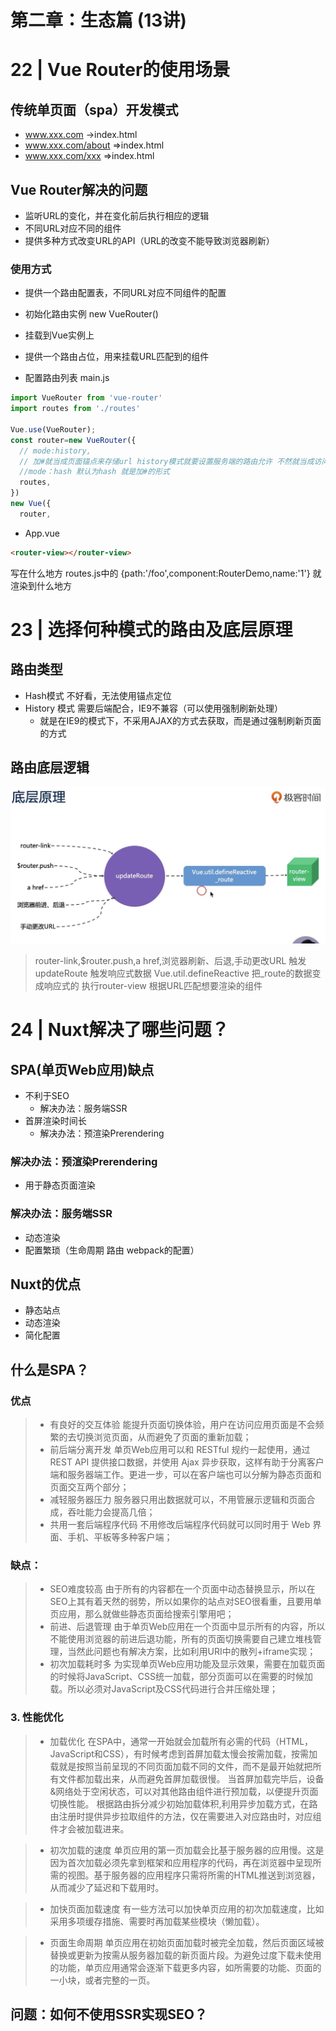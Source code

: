# 第二章：生态篇 (13讲)


# 22 | Vue Router的使用场景
## 传统单页面（spa）开发模式
- www.xxx.com ->index.html
- www.xxx.com/about =>index.html
- www.xxx.com/xxx =>index.html
## Vue Router解决的问题
- 监听URL的变化，并在变化前后执行相应的逻辑
- 不同URL对应不同的组件
- 提供多种方式改变URL的API（URL的改变不能导致浏览器刷新）
### 使用方式
- 提供一个路由配置表，不同URL对应不同组件的配置
- 初始化路由实例 new VueRouter()
- 挂载到Vue实例上
- 提供一个路由占位，用来挂载URL匹配到的组件

- 配置路由列表 main.js
```js
import VueRouter from 'vue-router'
import routes from './routes'

Vue.use(VueRouter);
const router=new VueRouter({
  // mode:history,
  // 加#就当成页面锚点来存储url history模式就要设置服务端的路由允许 不然就当成访问资源 可能造成404
  //mode：hash 默认为hash 就是加#的形式
  routes,
})
new Vue({
  router,
```
- App.vue 
```html
<router-view></router-view>
```
<router-view></router-view> 写在什么地方 routes.js中的
{path:'/foo',component:RouterDemo,name:'1'} 就渲染到什么地方


# 23 | 选择何种模式的路由及底层原理

## 路由类型
- Hash模式 不好看，无法使用锚点定位
- History 模式 需要后端配合，IE9不兼容（可以使用强制刷新处理）
  - 就是在IE9的模式下，不采用AJAX的方式去获取，而是通过强制刷新页面的方式
## 路由底层逻辑
![路由底层逻辑](./img/1.jpg)
>router-link,$router.push,a href,浏览器刷新、后退,手动更改URL
触发 updateRoute
触发响应式数据 Vue.util.defineReactive 把_route的数据变成响应式的
执行router-view 根据URL匹配想要渲染的组件
# 24 | Nuxt解决了哪些问题？
## SPA(单页Web应用)缺点
- 不利于SEO    
  - 解决办法：服务端SSR 
- 首屏渲染时间长
  - 解决办法：预渲染Prerendering 
### 解决办法：预渲染Prerendering 
- 用于静态页面渲染
### 解决办法：服务端SSR 
- 动态渲染
- 配置繁琐（生命周期 路由 webpack的配置）
## Nuxt的优点
- 静态站点
- 动态渲染
- 简化配置
## 什么是SPA？
### 优点 

>- 有良好的交互体验
能提升页面切换体验，用户在访问应用页面是不会频繁的去切换浏览页面，从而避免了页面的重新加载；
>- 前后端分离开发
单页Web应用可以和 RESTful 规约一起使用，通过 REST API 提供接口数据，并使用 Ajax 异步获取，这样有助于分离客户端和服务器端工作。更进一步，可以在客户端也可以分解为静态页面和页面交互两个部分；
>- 减轻服务器压力
服务器只用出数据就可以，不用管展示逻辑和页面合成，吞吐能力会提高几倍；
>- 共用一套后端程序代码
不用修改后端程序代码就可以同时用于 Web 界面、手机、平板等多种客户端；
### 缺点：

>- SEO难度较高
由于所有的内容都在一个页面中动态替换显示，所以在SEO上其有着天然的弱势，所以如果你的站点对SEO很看重，且要用单页应用，那么就做些静态页面给搜索引擎用吧；
>- 前进、后退管理
由于单页Web应用在一个页面中显示所有的内容，所以不能使用浏览器的前进后退功能，所有的页面切换需要自己建立堆栈管理，当然此问题也有解决方案，比如利用URI中的散列+iframe实现；
>- 初次加载耗时多
为实现单页Web应用功能及显示效果，需要在加载页面的时候将JavaScript、CSS统一加载，部分页面可以在需要的时候加载。所以必须对JavaScript及CSS代码进行合并压缩处理；
### 3. 性能优化


>- 加载优化
在SPA中，通常一开始就会加载所有必需的代码（HTML，JavaScript和CSS），有时候考虑到首屏加载太慢会按需加载，按需加载就是按照当前呈现的不同页面加载不同的文件，而不是最开始就把所有文件都加载出来，从而避免首屏加载很慢。
当首屏加载完毕后，设备&网络处于空闲状态，可以对其他路由组件进行预加载，以便提升页面切换性能。
根据路由拆分减少初始加载体积,利用异步加载方式，在路由注册时提供异步拉取组件的方法，仅在需要进入对应路由时，对应组件才会被加载进来。 

>- 初次加载的速度
单页应用的第一页加载会比基于服务器的应用慢。这是因为首次加载必须先拿到框架和应用程序的代码，再在浏览器中呈现所需的视图。基于服务器的应用程序只需将所需的HTML推送到浏览器，从而减少了延迟和下载用时。

>- 加快页面加载速度
有一些方法可以加快单页应用的初次加载速度，比如采用多项缓存措施、需要时再加载某些模块（懒加载）。

>- 页面生命周期
单页应用在初始页面加载时被完全加载，然后页面区域被替换或更新为按需从服务器加载的新页面片段。为避免过度下载未使用的功能，单页应用通常会逐渐下载更多内容，如所需要的功能、页面的一小块，或者完整的一页。

## 问题：如何不使用SSR实现SEO？
